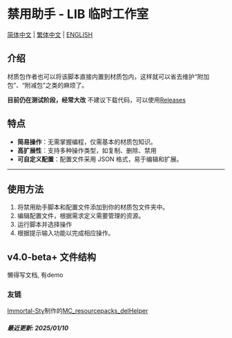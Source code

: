 # 禁用助手 - LIB 临时工作室

[简体中文](README.md) | [繁体中文](docs/README_zh-TC.md) | [ENGLISH](docs/README_EN.md)

## 介绍

材质包作者也可以将该脚本直接内置到材质包内，这样就可以省去维护“附加包”、“附减包”之类的麻烦了。

**目前仍在测试阶段，经常大改**
不建议下载代码，可以使用[Releases](https://github.com/LIBPS/Disable_Helper/releases)

## 特点

- **简易操作**：无需掌握编程，仅需基本的材质包知识。
- **高扩展性**：支持多种操作类型，如复制、删除、禁用
- **可自定义配置**：配置文件采用 JSON 格式，易于编辑和扩展。

---

## 使用方法

1. 将禁用助手脚本和配置文件添加到你的材质包文件夹中。
2. 编辑配置文件，根据需求定义需要管理的资源。
3. 运行脚本并选择操作
4. 根据提示输入功能以完成相应操作。

## v4.0-beta+ 文件结构

懒得写文档, 有demo

### 友链

[Immortal-Sty](https://github.com/Immortal-Sty)制作的[MC_resourcepacks_delHelper](https://github.com/Immortal-Sty/MC_resourcepacks_delHelper "一个v1.0-beta的改版")

##### 最近更新: 2025/01/10
